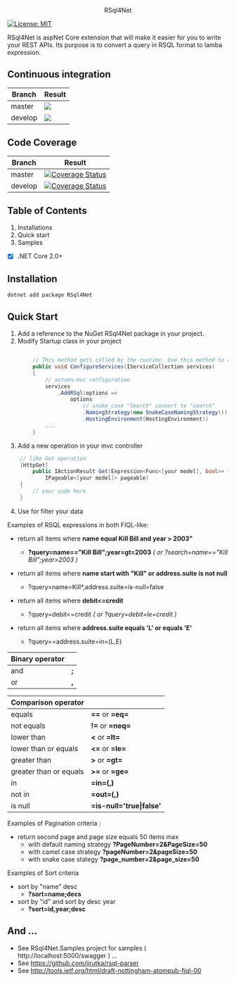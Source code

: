
<p align="center">
RSql4Net
</p>

[![License: MIT](https://img.shields.io/badge/License-MIT-yellow.svg)](https://github.com/gwendallg/rsql4net/blob/develop/LICENSE)

RSql4Net is aspNet Core extension that will make it easier for you to write your REST APIs. Its purpose is to convert a query in RSQL format to lamba expression.

## Continuous integration

| Branch                      |  Result       |
|-----------------------------|---------------|
| master                      |  ![](https://api.travis-ci.org/gwendallg/rsql4net.png?branch=master)       |
| develop                     |  ![](https://api.travis-ci.org/gwendallg/rsql4net.png?branch=develop)       |

## Code Coverage

| Branch                      |  Result       |
|-----------------------------|---------------|
| master                      |  [![Coverage Status](https://coveralls.io/repos/github/gwendallg/rsql4net/badge.svg?branch=develop)](https://coveralls.io/github/gwendallg/rsql4net?branch=master)      |
| develop                     |  [![Coverage Status](https://coveralls.io/repos/github/gwendallg/rsql4net/badge.svg?branch=develop)](https://coveralls.io/github/gwendallg/rsql4net?branch=develop)       |



## Table of Contents
1. Installations
2. Quick start
3. Samples
- [x] .NET Core 2.0+

## Installation
```
dotnet add package RSql4Net
```

## Quick Start
1. Add a reference to the NuGet RSql4Net package in your project.
2. Modify Startup class in your project
```csharp

        // This method gets called by the runtime. Use this method to add services to the container.
        public void ConfigureServices(IServiceCollection services)
        {
            // autumn.mvc configuration
            services
                .AddRSql(options =>
                    options
                        // snake_case "Search" convert to "search"
                        .NamingStrategy(new SnakeCaseNamingStrategy())
                        .HostingEnvironment(HostingEnvironment))
            ...
        }
```

3. Add a new operation in your mvc controller

```csharp
	// like Get operation
 	[HttpGet]
        public IActionResult Get(Expression<Func<[your model], bool>> filter,
            IPageable<[your model]> pageable)
	{
		// your code here
	}
```
4. Use for filter your data

Examples of RSQL expressions in both FIQL-like:

* return all items where **name equal Kill Bill and year > 2003"**
    - **?query=name=="Kill Bill";year=gt=2003** *( or ?search=name=="Kill Bill";year>2003 )*

* return all items where **name start with "Kill" or address.suite is not null**
    - ?query=name=Kill*,address.suite=is-null=false

* return all items where **debit<=credit**
    - ?query=debit<=credit *( or ?query=debit=le=credit )*

* return all items where **address.suite equals 'L' or equals 'E'**
    - ?query==address.suite=in=(L,E)

| Binary operator||
|-|-|
|and| **;**|
|or| **,**|

| Comparison operator||
|-|-|
|equals|**==** or **=eq=**|
|not equals|**!=** or **=neq=**|
|lower than|**<** or **=lt=**|
|lower than or equals|**<=** or **=le=**|
|greater than|**>** or **=gt=**|
|greater than or equals|**>=** or **=ge=**|
|in|**=in=(,)**|
|not in| **=out=(,)**|
|is null|**=is-null='true\|false'**|


Examples of Pagination criteria :

* return second page and page size equals 50 items max
    - with default naming strategy
    **?PageNumber=2&PageSize=50**
    - with camel case strategy
    **?pageNumber=2&pageSize=50**
    - with snake case stategy
    **?page_number=2&page_size=50**

Examples of Sort criteria

* sort by "name" desc
    - **?sort=name;decs**
* sort by "id" and sort by desc year
    - **?sort=id,year;desc**

## And ...

* See RSql4Net.Samples project for samples ( http://localhost:5000/swagger ) ...
* See https://github.com/jirutka/rsql-parser
* See http://tools.ietf.org/html/draft-nottingham-atompub-fiql-00
